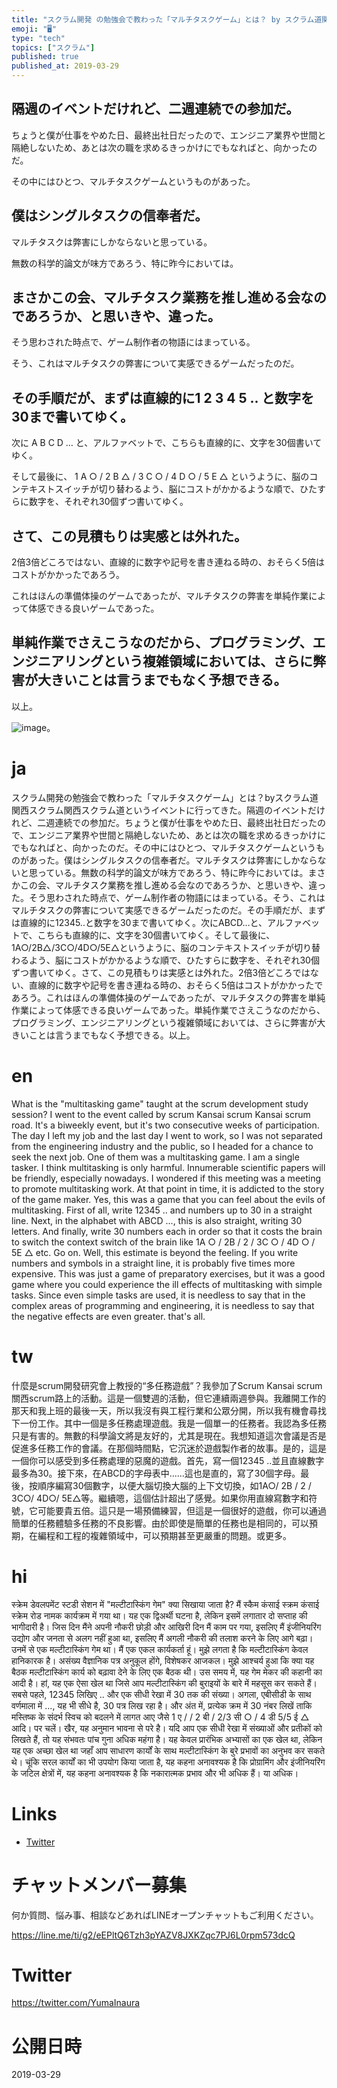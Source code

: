 ```yaml
---
title: "スクラム開発 の勉強会で教わった「マルチタスクゲーム」とは？ by スクラム道関西 #スクラム"
emoji: "🖥"
type: "tech"
topics: ["スクラム"]
published: true
published_at: 2019-03-29
---
```


## 隔週のイベントだけれど、二週連続での参加だ。

ちょうと僕が仕事をやめた日、最終出社日だったので、エンジニア業界や世間と隔絶しないため、あとは次の職を求めるきっかけにでもなればと、向かったのだ。

その中にはひとつ、マルチタスクゲームというものがあった。

## 僕はシングルタスクの信奉者だ。

マルチタスクは弊害にしかならないと思っている。

無数の科学的論文が味方であろう、特に昨今においては。

## まさかこの会、マルチタスク業務を推し進める会なのであろうか、と思いきや、違った。

そう思わされた時点で、ゲーム制作者の物語にはまっている。

そう、これはマルチタスクの弊害について実感できるゲームだったのだ。

## その手順だが、まずは直線的に1 2 3 4 5 .. と数字を30まで書いてゆく。

次に A B C D … と、アルファベットで、こちらも直線的に、文字を30個書いてゆく。

そして最後に、 1 A ○ / 2 B △ / 3 C ○ / 4 D ○ / 5 E △ というように、脳のコンテキストスイッチが切り替わるよう、脳にコストがかかるような順で、ひたすらに数字を、それぞれ30個ずつ書いてゆく。

## さて、この見積もりは実感とは外れた。

2倍3倍どころではない、直線的に数字や記号を書き連ねる時の、おそらく5倍はコストがかかったであろう。

これはほんの準備体操のゲームであったが、マルチタスクの弊害を単純作業によって体感できる良いゲームであった。

## 単純作業でさえこうなのだから、プログラミング、エンジニアリングという複雑領域においては、さらに弊害が大きいことは言うまでもなく予想できる。

以上。

 ![image](https://files.slack.com/files-pri/T18TT376E-FHED01J2J/image.png?pub_secret=74489ca7f2)。


# ja

スクラム開発の勉強会で教わった「マルチタスクゲーム」とは？byスクラム道関西スクラム関西スクラム道というイベントに行ってきた。隔週のイベントだけれど、二週連続での参加だ。ちょうと僕が仕事をやめた日、最終出社日だったので、エンジニア業界や世間と隔絶しないため、あとは次の職を求めるきっかけにでもなればと、向かったのだ。その中にはひとつ、マルチタスクゲームというものがあった。僕はシングルタスクの信奉者だ。マルチタスクは弊害にしかならないと思っている。無数の科学的論文が味方であろう、特に昨今においては。まさかこの会、マルチタスク業務を推し進める会なのであろうか、と思いきや、違った。そう思わされた時点で、ゲーム制作者の物語にはまっている。そう、これはマルチタスクの弊害について実感できるゲームだったのだ。その手順だが、まずは直線的に12345..と数字を30まで書いてゆく。次にABCD…と、アルファベットで、こちらも直線的に、文字を30個書いてゆく。そして最後に、1A○/2B△/3C○/4D○/5E△というように、脳のコンテキストスイッチが切り替わるよう、脳にコストがかかるような順で、ひたすらに数字を、それぞれ30個ずつ書いてゆく。さて、この見積もりは実感とは外れた。2倍3倍どころではない、直線的に数字や記号を書き連ねる時の、おそらく5倍はコストがかかったであろう。これはほんの準備体操のゲームであったが、マルチタスクの弊害を単純作業によって体感できる良いゲームであった。単純作業でさえこうなのだから、プログラミング、エンジニアリングという複雑領域においては、さらに弊害が大きいことは言うまでもなく予想できる。以上。


# en

What is the "multitasking game" taught at the scrum development study session? I went to the event called by scrum Kansai scrum Kansai scrum road. It's a biweekly event, but it's two consecutive weeks of participation. The day I left my job and the last day I went to work, so I was not separated from the engineering industry and the public, so I headed for a chance to seek the next job. One of them was a multitasking game. I am a single tasker. I think multitasking is only harmful. Innumerable scientific papers will be friendly, especially nowadays. I wondered if this meeting was a meeting to promote multitasking work. At that point in time, it is addicted to the story of the game maker. Yes, this was a game that you can feel about the evils of multitasking. First of all, write 12345 .. and numbers up to 30 in a straight line. Next, in the alphabet with ABCD ..., this is also straight, writing 30 letters. And finally, write 30 numbers each in order so that it costs the brain to switch the context switch of the brain like 1A ○ / 2B / 2 / 3C ○ / 4D ○ / 5E △ etc. Go on. Well, this estimate is beyond the feeling. If you write numbers and symbols in a straight line, it is probably five times more expensive. This was just a game of preparatory exercises, but it was a good game where you could experience the ill effects of multitasking with simple tasks. Since even simple tasks are used, it is needless to say that in the complex areas of programming and engineering, it is needless to say that the negative effects are even greater. that's all.

# tw

什麼是scrum開發研究會上教授的“多任務遊戲”？我參加了Scrum Kansai scrum關西scrum路上的活動。這是一個雙週的活動，但它連續兩週參與。我離開工作的那天和我上班的最後一天，所以我沒有與工程行業和公眾分開，所以我有機會尋找下一份工作。其中一個是多任務處理遊戲。我是一個單一的任務者。我認為多任務只是有害的。無數的科學論文將是友好的，尤其是現在。我想知道這次會議是否是促進多任務工作的會議。在那個時間點，它沉迷於遊戲製作者的故事。是的，這是一個你可以感受到多任務處理的惡魔的遊戲。首先，寫一個12345 ..並且直線數字最多為30。接下來，在ABCD的字母表中......這也是直的，寫了30個字母。最後，按順序編寫30個數字，以便大腦切換大腦的上下文切換，如1A○/ 2B / 2 / 3C○/ 4D○/ 5E△等。繼續嗯，這個估計超出了感覺。如果你用直線寫數字和符號，它可能要貴五倍。這只是一場預備練習，但這是一個很好的遊戲，你可以通過簡單的任務體驗多任務的不良影響。由於即使是簡單的任務也是相同的，可以預期，在編程和工程的複雜領域中，可以預期甚至更嚴重的問題。或更多。

# hi

स्क्रेम डेवलपमेंट स्टडी सेशन में "मल्टीटास्किंग गेम" क्या सिखाया जाता है? मैं स्कैम कंसाई स्क्रम कंसाई स्क्रेम रोड नामक कार्यक्रम में गया था। यह एक द्विअर्थी घटना है, लेकिन इसमें लगातार दो सप्ताह की भागीदारी है। जिस दिन मैंने अपनी नौकरी छोड़ी और आखिरी दिन मैं काम पर गया, इसलिए मैं इंजीनियरिंग उद्योग और जनता से अलग नहीं हुआ था, इसलिए मैं अगली नौकरी की तलाश करने के लिए आगे बढ़ा। उनमें से एक मल्टीटास्किंग गेम था। मैं एक एकल कार्यकर्ता हूं। मुझे लगता है कि मल्टीटास्किंग केवल हानिकारक है। असंख्य वैज्ञानिक पत्र अनुकूल होंगे, विशेषकर आजकल। मुझे आश्चर्य हुआ कि क्या यह बैठक मल्टीटास्किंग कार्य को बढ़ावा देने के लिए एक बैठक थी। उस समय में, यह गेम मेकर की कहानी का आदी है। हां, यह एक ऐसा खेल था जिसे आप मल्टीटास्किंग की बुराइयों के बारे में महसूस कर सकते हैं। सबसे पहले, 12345 लिखिए .. और एक सीधी रेखा में 30 तक की संख्या। अगला, एबीसीडी के साथ वर्णमाला में ..., यह भी सीधे है, 30 पत्र लिख रहा है। और अंत में, प्रत्येक क्रम में 30 नंबर लिखें ताकि मस्तिष्क के संदर्भ स्विच को बदलने में लागत आए जैसे 1 ए / / 2 बी / 2/3 सी ○ / 4 डी 5/5 ई △ आदि। पर चलें। खैर, यह अनुमान भावना से परे है। यदि आप एक सीधी रेखा में संख्याओं और प्रतीकों को लिखते हैं, तो यह संभवतः पांच गुना अधिक महंगा है। यह केवल प्रारंभिक अभ्यासों का एक खेल था, लेकिन यह एक अच्छा खेल था जहाँ आप साधारण कार्यों के साथ मल्टीटास्किंग के बुरे प्रभावों का अनुभव कर सकते थे। चूंकि सरल कार्यों का भी उपयोग किया जाता है, यह कहना अनावश्यक है कि प्रोग्रामिंग और इंजीनियरिंग के जटिल क्षेत्रों में, यह कहना अनावश्यक है कि नकारात्मक प्रभाव और भी अधिक हैं। या अधिक।

# Links

- [Twitter](https://twitter.com/YumaInaura/status/1111259192122314753)








<!-- Update From Qiita API -->

# チャットメンバー募集


何か質問、悩み事、相談などあればLINEオープンチャットもご利用ください。

https://line.me/ti/g2/eEPltQ6Tzh3pYAZV8JXKZqc7PJ6L0rpm573dcQ





# Twitter


https://twitter.com/YumaInaura


<!-- Update From Qiita API -->



# 公開日時

2019-03-29

